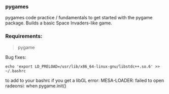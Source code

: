 ### pygames

pygames code practice / fundamentals to get started with the pygame package. Builds a basic Space Invaders-like game.

### Requirements:
>pygame

Bug fixes:

`echo 'export LD_PRELOAD=/usr/lib/x86_64-linux-gnu/libstdc++.so.6' >> ~/.bashrc`

to add to your bashrc if you get a libGL error: MESA-LOADER: failed to open radeonsi: when pygame.init()

